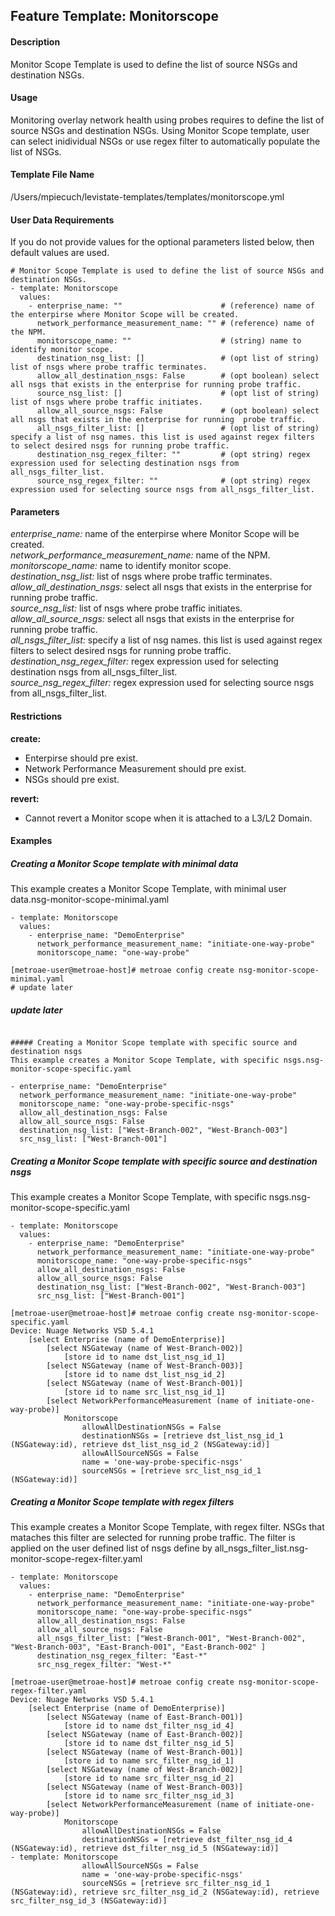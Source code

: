 ## Feature Template: Monitorscope
#### Description
Monitor Scope Template is used to define the list of source NSGs and destination NSGs.

#### Usage
Monitoring overlay network health using probes requires to define the list of source NSGs and destination NSGs. Using Monitor Scope template, user can select inidividual NSGs or use regex filter to automatically populate the list of NSGs.

#### Template File Name
/Users/mpiecuch/levistate-templates/templates/monitorscope.yml

#### User Data Requirements
If you do not provide values for the optional parameters listed below, then default values are used.

```
# Monitor Scope Template is used to define the list of source NSGs and destination NSGs.
- template: Monitorscope
  values:
    - enterprise_name: ""                      # (reference) name of the enterpirse where Monitor Scope will be created.
      network_performance_measurement_name: "" # (reference) name of the NPM.
      monitorscope_name: ""                    # (string) name to identify monitor scope.
      destination_nsg_list: []                 # (opt list of string) list of nsgs where probe traffic terminates.
      allow_all_destination_nsgs: False        # (opt boolean) select all nsgs that exists in the enterprise for running probe traffic.
      source_nsg_list: []                      # (opt list of string) list of nsgs where probe traffic initiates.
      allow_all_source_nsgs: False             # (opt boolean) select all nsgs that exists in the enterprise for running  probe traffic.
      all_nsgs_filter_list: []                 # (opt list of string) specify a list of nsg names. this list is used against regex filters to select desired nsgs for running probe traffic.
      destination_nsg_regex_filter: ""         # (opt string) regex expression used for selecting destination nsgs from all_nsgs_filter_list.
      source_nsg_regex_filter: ""              # (opt string) regex expression used for selecting source nsgs from all_nsgs_filter_list.

```

#### Parameters
*enterprise_name:* name of the enterpirse where Monitor Scope will be created.<br>
*network_performance_measurement_name:* name of the NPM.<br>
*monitorscope_name:* name to identify monitor scope.<br>
*destination_nsg_list:* list of nsgs where probe traffic terminates.<br>
*allow_all_destination_nsgs:* select all nsgs that exists in the enterprise for running probe traffic.<br>
*source_nsg_list:* list of nsgs where probe traffic initiates.<br>
*allow_all_source_nsgs:* select all nsgs that exists in the enterprise for running  probe traffic.<br>
*all_nsgs_filter_list:* specify a list of nsg names. this list is used against regex filters to select desired nsgs for running probe traffic.<br>
*destination_nsg_regex_filter:* regex expression used for selecting destination nsgs from all_nsgs_filter_list.<br>
*source_nsg_regex_filter:* regex expression used for selecting source nsgs from all_nsgs_filter_list.<br>


#### Restrictions
**create:**
* Enterpirse should pre exist.
* Network Performance Measurement should pre exist.
* NSGs should pre exist.

**revert:**
* Cannot revert a Monitor scope when it is attached to a L3/L2 Domain.

#### Examples

##### Creating a Monitor Scope template with minimal data
This example creates a Monitor Scope Template, with minimal user data.nsg-monitor-scope-minimal.yaml
```
- template: Monitorscope
  values:
    - enterprise_name: "DemoEnterprise"
      network_performance_measurement_name: "initiate-one-way-probe"
      monitorscope_name: "one-way-probe"

```
```
[metroae-user@metroae-host]# metroae config create nsg-monitor-scope-minimal.yaml
# update later

```

##### update later

```

##### Creating a Monitor Scope template with specific source and destination nsgs
This example creates a Monitor Scope Template, with specific nsgs.nsg-monitor-scope-specific.yaml

```
```
- enterprise_name: "DemoEnterprise"
  network_performance_measurement_name: "initiate-one-way-probe"
  monitorscope_name: "one-way-probe-specific-nsgs"
  allow_all_destination_nsgs: False
  allow_all_source_nsgs: False
  destination_nsg_list: ["West-Branch-002", "West-Branch-003"]
  src_nsg_list: ["West-Branch-001"]

```

##### Creating a Monitor Scope template with specific source and destination nsgs
This example creates a Monitor Scope Template, with specific nsgs.nsg-monitor-scope-specific.yaml
```
- template: Monitorscope
  values:
    - enterprise_name: "DemoEnterprise"
      network_performance_measurement_name: "initiate-one-way-probe"
      monitorscope_name: "one-way-probe-specific-nsgs"
      allow_all_destination_nsgs: False
      allow_all_source_nsgs: False
      destination_nsg_list: ["West-Branch-002", "West-Branch-003"]
      src_nsg_list: ["West-Branch-001"]

```
```
[metroae-user@metroae-host]# metroae config create nsg-monitor-scope-specific.yaml
Device: Nuage Networks VSD 5.4.1
    [select Enterprise (name of DemoEnterprise)]
        [select NSGateway (name of West-Branch-002)]
            [store id to name dst_list_nsg_id_1]
        [select NSGateway (name of West-Branch-003)]
            [store id to name dst_list_nsg_id_2]
        [select NSGateway (name of West-Branch-001)]
            [store id to name src_list_nsg_id_1]
        [select NetworkPerformanceMeasurement (name of initiate-one-way-probe)]
            Monitorscope
                allowAllDestinationNSGs = False
                destinationNSGs = [retrieve dst_list_nsg_id_1 (NSGateway:id), retrieve dst_list_nsg_id_2 (NSGateway:id)]
                allowAllSourceNSGs = False
                name = 'one-way-probe-specific-nsgs'
                sourceNSGs = [retrieve src_list_nsg_id_1 (NSGateway:id)]

```

##### Creating a Monitor Scope template with regex filters
This example creates a Monitor Scope Template, with regex filter. NSGs that mataches this filter are selected for running probe traffic. The filter is applied on the user defined list of nsgs define by all_nsgs_filter_list.nsg-monitor-scope-regex-filter.yaml
```
- template: Monitorscope
  values:
    - enterprise_name: "DemoEnterprise"
      network_performance_measurement_name: "initiate-one-way-probe"
      monitorscope_name: "one-way-probe-specific-nsgs"
      allow_all_destination_nsgs: False
      allow_all_source_nsgs: False
      all_nsgs_filter_list: ["West-Branch-001", "West-Branch-002", "West-Branch-003", "East-Branch-001", "East-Branch-002" ]
      destination_nsg_regex_filter: "East-*"
      src_nsg_regex_filter: "West-*"

```
```
[metroae-user@metroae-host]# metroae config create nsg-monitor-scope-regex-filter.yaml
Device: Nuage Networks VSD 5.4.1
    [select Enterprise (name of DemoEnterprise)]
        [select NSGateway (name of East-Branch-001)]
            [store id to name dst_filter_nsg_id_4]
        [select NSGateway (name of East-Branch-002)]
            [store id to name dst_filter_nsg_id_5]
        [select NSGateway (name of West-Branch-001)]
            [store id to name src_filter_nsg_id_1]
        [select NSGateway (name of West-Branch-002)]
            [store id to name src_filter_nsg_id_2]
        [select NSGateway (name of West-Branch-003)]
            [store id to name src_filter_nsg_id_3]
        [select NetworkPerformanceMeasurement (name of initiate-one-way-probe)]
            Monitorscope
                allowAllDestinationNSGs = False
                destinationNSGs = [retrieve dst_filter_nsg_id_4 (NSGateway:id), retrieve dst_filter_nsg_id_5 (NSGateway:id)]
- template: Monitorscope
                allowAllSourceNSGs = False
                name = 'one-way-probe-specific-nsgs'
                sourceNSGs = [retrieve src_filter_nsg_id_1 (NSGateway:id), retrieve src_filter_nsg_id_2 (NSGateway:id), retrieve src_filter_nsg_id_3 (NSGateway:id)]

```
